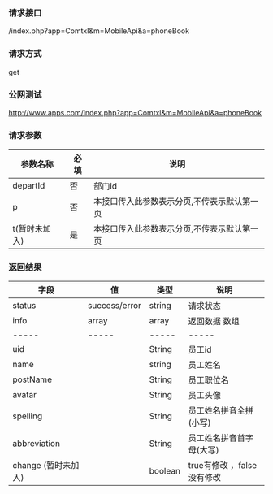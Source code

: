 ### **请求接口**
/index.php?app=Comtxl&m=MobileApi&a=phoneBook

### **请求方式**
get

### **公网测试**
http://www.apps.com/index.php?app=Comtxl&m=MobileApi&a=phoneBook

### **请求参数**

| 参数名称  |必填|     说明      |
|------|-----|------|
| departId     | 否 |   部门id   |
| p | 否 |   本接口传入此参数表示分页,不传表示默认第一页 |
| t(暂时未加入) | 是 |   本接口传入此参数表示分页,不传表示默认第一页 |


### **返回结果**
|字段       |值             |类型    |说明           |
| --------- |--------      |--------|--------       |
|status     |success/error |string |请求状态         |
|info       |array         |array  |返回数据 数组    |
|-----      |-----         |-----  |-----           |
|uid        |              |String |员工id  |
|name       |              |string |员工姓名   |
|postName   |              |String |员工职位名  |
|avatar|              |String |员工头像  |
|spelling   |              |String |员工姓名拼音全拼(小写) |
|abbreviation |            |String |员工姓名拼音首字母(大写) |
|change	(暂时未加入) |      |boolean|true有修改 ，false没有修改 |


